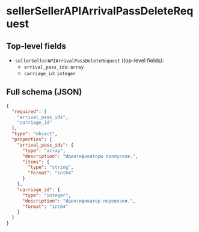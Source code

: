 # sellerSellerAPIArrivalPassDeleteRequest

## Top-level fields
- `sellerSellerAPIArrivalPassDeleteRequest` (top-level fields):
  - `arrival_pass_ids`: `array`
  - `carriage_id`: `integer`

## Full schema (JSON)
```json
{
  "required": [
    "arrival_pass_ids",
    "carriage_id"
  ],
  "type": "object",
  "properties": {
    "arrival_pass_ids": {
      "type": "array",
      "description": "Идентификаторы пропусков.",
      "items": {
        "type": "string",
        "format": "int64"
      }
    },
    "carriage_id": {
      "type": "integer",
      "description": "Идентификатор перевозки.",
      "format": "int64"
    }
  }
}
```
